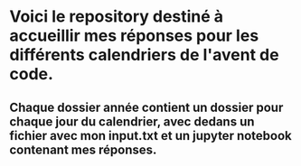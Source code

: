 # Voici le repository destiné à accueillir mes réponses pour les différents calendriers de l'avent de code.

## Chaque dossier année contient un dossier pour chaque jour du calendrier, avec dedans un fichier avec mon input.txt et un jupyter notebook contenant mes réponses.
